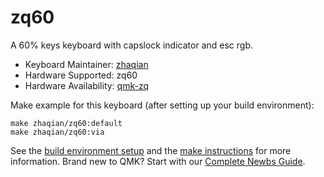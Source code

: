 # zq60

A 60% keys keyboard with capslock indicator and esc rgb.

* Keyboard Maintainer: [zhaqian](https://github.com/zhaqian12)
* Hardware Supported: zq60
* Hardware Availability: [qmk-zq](https://github.com/zhaqian12/qmk_firmware)

Make example for this keyboard (after setting up your build environment):

    make zhaqian/zq60:default
    make zhaqian/zq60:via

See the [build environment setup](https://docs.qmk.fm/#/getting_started_build_tools) and the [make instructions](https://docs.qmk.fm/#/getting_started_make_guide) for more information. Brand new to QMK? Start with our [Complete Newbs Guide](https://docs.qmk.fm/#/newbs).
